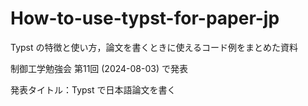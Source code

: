 # How-to-use-typst-for-paper-jp

Typst の特徴と使い方，論文を書くときに使えるコード例をまとめた資料

制御工学勉強会 第11回 (2024-08-03) で発表

発表タイトル：Typst で日本語論文を書く